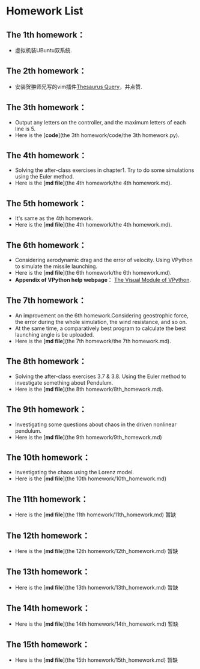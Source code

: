 # Homework List

## The 1th homework：
- 虚拟机装UBuntu双系统.

## The 2th homework：
- 安装贺翀师兄写的vim插件[Thesaurus Query](https://github.com/Ron89/thesaurus_query.vim)，并点赞.

## The 3th homework：
- Output any letters on the controller, and the maximum letters of each line is 5.
- Here is the [**code**](the 3th homework/code/the 3th homework.py).

## The 4th homework：
- Solving the after-class exercises in chapter1. Try to do some simulations using the Euler method.
- Here is the [**md file**](the 4th homework/the 4th homework.md).

## The 5th homework：
- It's same as the 4th homework.
- Here is the [**md file**](the 4th homework/the 4th homework.md).

## The 6th homework：
- Considering aerodynamic drag and the error of velocity. Using VPython to simulate the missile launching.
- Here is the [**md file**](the 6th homework/the 6th homework.md).
- **Appendix of VPython help webpage**： [The Visual Module of VPython](http://www.vpython.org/contents/docs_vp5/visual/index.html).

## The 7th homework：
- An improvement on the 6th homework.Considering geostrophic force, the error during the whole simulation, the wind resistance, and so on. 
- At the same time, a comparatively best program to calculate the best launching angle is be uploaded.
- Here is the [**md file**](the 7th homework/the 7th homework.md).

## The 8th homework：
- Solving the after-class exercises 3.7 & 3.8. Using the Euler method to investigate something about Pendulum.
- Here is the [**md file**](the 8th homework/8th_homework.md).

## The 9th homework：
- Investigating some questions about chaos in the driven nonlinear pendulum.
- Here is the [**md file**](the 9th homework/9th_homework.md)

## The 10th homework：
- Investigating the chaos using the Lorenz model.
- Here is the [**md file**](the 10th homework/10th_homework.md)

## The 11th homework：
- Here is the [**md file**](the 11th homework/11th_homework.md)  暂缺

## The 12th homework：
- Here is the [**md file**](the 12th homework/12th_homework.md)  暂缺

## The 13th homework：
- Here is the [**md file**](the 13th homework/13th_homework.md)  暂缺

## The 14th homework：
- Here is the [**md file**](the 14th homework/14th_homework.md)  暂缺

## The 15th homework：
- Here is the [**md file**](the 15th homework/15th_homework.md)  暂缺
